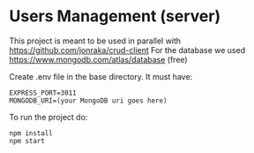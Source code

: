 # Users Management (server)
This project is meant to be used in parallel with https://github.com/jonraka/crud-client
For the database we used https://www.mongodb.com/atlas/database (free)

Create .env file in the base directory.
It must have: 
```
EXPRESS_PORT=3011
MONGODB_URI=(your MongoDB uri goes here)
```

To run the project do:
```
npm install
npm start
```